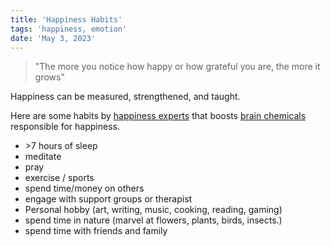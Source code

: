```yaml
---
title: 'Happiness Habits'
tags: 'happiness, emotion'
date: 'May 3, 2023'
---
```


> "The more you notice how happy or how grateful you are, the more it grows"

Happiness can be measured, strengthened, and taught.

Here are some habits by [happiness experts](https://time.com/6241099/daily-habits-happiness-experts/) that boosts [brain chemicals](https://www.insider.com/guides/health/mental-health/happy-hormones) responsible for happiness.

- \>7 hours of sleep
- meditate
- pray
- exercise / sports
- spend time/money on others
- engage with support groups or therapist
- Personal hobby (art, writing, music, cooking, reading, gaming)
- spend time in nature (marvel at flowers, plants, birds, insects.)
- spend time with friends and family

